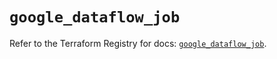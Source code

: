 # `google_dataflow_job`

Refer to the Terraform Registry for docs: [`google_dataflow_job`](https://registry.terraform.io/providers/hashicorp/google-beta/6.26.0/docs/resources/google_dataflow_job).
